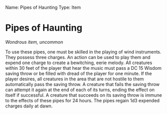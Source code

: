 Name: Pipes of Haunting
Type: Item

# Pipes of Haunting 
_Wondrous item, uncommon_ 

To use these pipes, one must be skilled in the playing of wind instruments. They possess three charges. An action can be used to play them and expend one charge to create a bewitching, eerie melody. All creatures within 30 feet of the player that hear the music must pass a DC 15 Wisdom saving throw or be filled with dread of the player for one minute. If the player desires, all creatures in the area that are not hostile to them automatically pass the saving throw. A creature that fails the saving throw can attempt it again at the end of each of its turns, ending the effect on itself if successful. A creature that succeeds on its saving throw is immune to the effects of these pipes for 24 hours. The pipes regain 1d3 expended charges daily at dawn.
